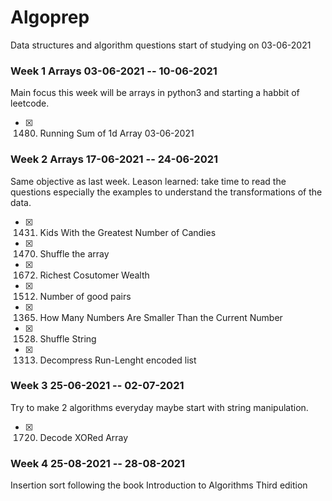 # Algoprep
Data structures and algorithm questions start of studying on 03-06-2021
### Week 1 Arrays 03-06-2021 -- 10-06-2021
Main focus this week will be arrays in python3 and starting a habbit of leetcode.
- [x] 1480. Running Sum of 1d Array 03-06-2021 
### Week 2 Arrays 17-06-2021 -- 24-06-2021
Same objective as last week. Leason learned: take time to read the questions especially the examples to understand the transformations of the data.
- [x] 1431. Kids With the Greatest Number of Candies
- [x] 1470. Shuffle the array
- [x] 1672. Richest Cosutomer Wealth 
- [x] 1512. Number of good pairs
- [x] 1365. How Many Numbers Are Smaller Than the Current Number
- [x] 1528. Shuffle String
- [x] 1313. Decompress Run-Lenght encoded list 

### Week 3 25-06-2021 -- 02-07-2021
Try to make 2 algorithms everyday maybe start with string manipulation.

- [x] 1720. Decode XORed Array

### Week 4 25-08-2021 -- 28-08-2021
Insertion sort following the book Introduction to Algorithms Third edition 

